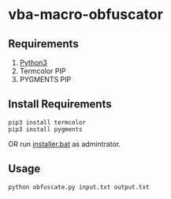 # vba-macro-obfuscator
<h2> Requirements</h2>
<ol><li><a href="https://www.python.org/downloads/">Python3</a></li>
<li>Termcolor PIP</li>
<li>PYGMENTS PIP</li></ol>
<h2> Install Requirements</h2>
<pre><code>pip3 install termcolor
pip3 install pygments</code></pre>
OR run <a href="https://github.com/graysuit/vba-macro-obfuscator/blob/master/installer.bat">installer.bat</a> as admintrator.
<h2> Usage</h2>
<pre><code>python obfuscate.py input.txt output.txt</code></pre>
